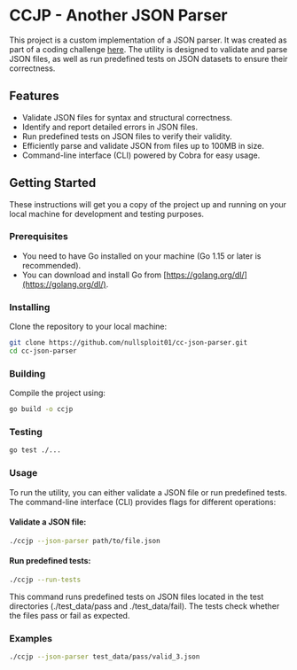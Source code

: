 # CCJP - Another JSON Parser

This project is a custom implementation of a JSON parser. It was created as part of a coding challenge [here](https://codingchallenges.fyi/challenges/challenge-json-parser). The utility is designed to validate and parse JSON files, as well as run predefined tests on JSON datasets to ensure their correctness.

## Features

- Validate JSON files for syntax and structural correctness.
- Identify and report detailed errors in JSON files.
- Run predefined tests on JSON files to verify their validity.
- Efficiently parse and validate JSON from files up to 100MB in size.
- Command-line interface (CLI) powered by Cobra for easy usage.

## Getting Started

These instructions will get you a copy of the project up and running on your local machine for development and testing purposes.

### Prerequisites

- You need to have Go installed on your machine (Go 1.15 or later is recommended).
- You can download and install Go from [https://golang.org/dl/](https://golang.org/dl/).

### Installing

Clone the repository to your local machine:

```bash
git clone https://github.com/nullsploit01/cc-json-parser.git
cd cc-json-parser
```

### Building

Compile the project using:

```bash
go build -o ccjp
```

### Testing

```bash
go test ./...
```

### Usage

To run the utility, you can either validate a JSON file or run predefined tests. The command-line interface (CLI) provides flags for different operations:

#### Validate a JSON file:

```bash
./ccjp --json-parser path/to/file.json
```

#### Run predefined tests:

```bash
./ccjp --run-tests
```

This command runs predefined tests on JSON files located in the test directories (./test_data/pass and ./test_data/fail). The tests check whether the files pass or fail as expected.

### Examples

```bash
./ccjp --json-parser test_data/pass/valid_3.json
```
